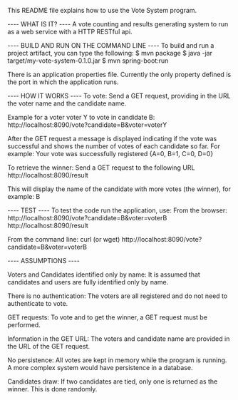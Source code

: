 This README file explains how to use the Vote System program.

---- WHAT IS IT? ----
A vote counting and results generating system to run as a web service with a HTTP RESTful api.


---- BUILD AND RUN ON THE COMMAND LINE ----
To build and run a project artifact, you can type the following:
$ mvn package
$ java -jar target/my-vote-system-0.1.0.jar
$ mvn spring-boot:run

There is an application properties file.
Currently the only property defined is the port in which the application runs.


---- HOW IT WORKS ----
To vote:
Send a GET request, providing in the URL the voter name and the candidate name.

Example for a voter voter Y to vote in candidate B:
http://localhost:8090/vote?candidate=B&voter=voterY

After the GET request a message is displayed indicating if the vote was successful
and shows the number of votes of each candidate so far. For example:
Your vote was successfully registered {A=0, B=1, C=0, D=0}

To retrieve the winner:
Send a GET request to the following URL
http://localhost:8090/result

This will display the name of the candidate with more votes (the winner), for example:
B


---- TEST ----
To test the code run the application, use:
From the browser:
http://localhost:8090/vote?candidate=B&voter=voterB
http://localhost:8090/result

From the command line:
curl (or wget) http://localhost:8090/vote?candidate=B&voter=voterB


---- ASSUMPTIONS ----

Voters and Candidates identified only by name:
It is assumed that candidates and users are fully identified only by name.

There is no authentication:
The voters are all registered and do not need to authenticate to vote.

GET requests:
To vote and to get the winner, a GET request must be performed.

Information in the GET URL:
The voters and candidate name are provided in the URL of the GET request.

No persistence:
All votes are kept in memory while the program is running.
A more complex system would have persistence in a database.

Candidates draw:
If two candidates are tied, only one is returned as the winner. This is done randomly.